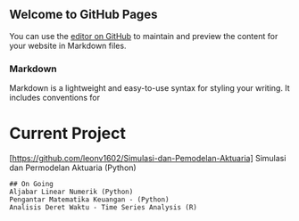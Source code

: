 ## Welcome to GitHub Pages

You can use the [editor on GitHub](https://github.com/leonv1602/leonardo-portfolio.github.io/edit/gh-pages/index.md) to maintain and preview the content for your website in Markdown files.
### Markdown

Markdown is a lightweight and easy-to-use syntax for styling your writing. It includes conventions for



# Current Project
[https://github.com/leonv1602/Simulasi-dan-Pemodelan-Aktuaria] Simulasi dan Permodelan Aktuaria (Python)
```
## On Going
Aljabar Linear Numerik (Python)
Pengantar Matematika Keuangan - (Python)
Analisis Deret Waktu - Time Series Analysis (R)
```
